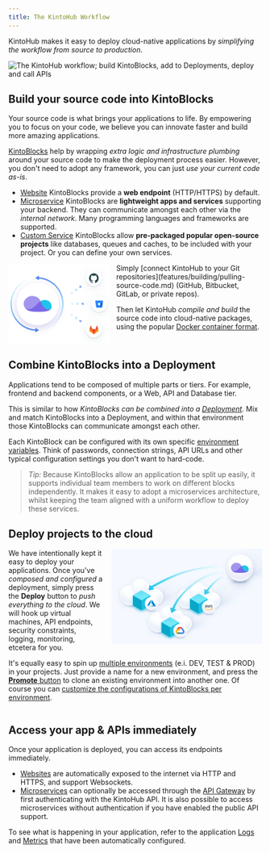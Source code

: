 ```yaml
---
title: The KintoHub Workflow
---
```


KintoHub makes it easy to deploy cloud-native applications by _simplifying the workflow from source to production_.

![The KintoHub workflow; build KintoBlocks, add to Deployments, deploy and call APIs](assets/introduction/getting-started/kintohub-workflow.svg)

## Build your source code into KintoBlocks

Your source code is what brings your applications to life. By empowering you to focus on your code, we believe you can innovate faster and build more amazing applications.

[KintoBlocks](kintoblocks/introduction.md) help by wrapping _extra logic and infrastructure plumbing_ around your source code to make the deployment process easier. However, you don't need to adopt any framework, you can just _use your current code as-is_.

 - [Website](kintoblocks/websites.md) KintoBlocks provide a __web endpoint__ (HTTP/HTTPS) by default.
 - [Microservice](kintoblocks/microservices.md) KintoBlocks are __lightweight apps and services__ supporting your backend. They can communicate amongst each other via the _internal network_. Many programming languages and frameworks are supported.
 - [Custom Service](kintoblocks/custom-services.md) KintoBlocks allow __pre-packaged popular open-source projects__ like databases, queues and caches, to be included with your project. Or you can define your own services.

<img src="/docs/assets/introduction/getting-started/workflow-sync.svg" alt="" width=200 style="float: left; padding-right: 1em" />  
Simply [connect KintoHub to your Git repositories](features/building/pulling-source-code.md) (GitHub, Bitbucket, GitLab, or private repos).

Then let KintoHub _compile and build_ the source code into cloud-native packages, using the popular [Docker container format](experimental/dockerfiles.md).

<div style="clear: both"></div>

## Combine KintoBlocks into a Deployment

Applications tend to be composed of multiple parts or tiers. For example, frontend and backend components, or a Web, API and Database tier.

This is similar to how _KintoBlocks can be combined into a [Deployment](deployments/introduction.md)_. Mix and match KintoBlocks into a Deployment, and within that environment those KintoBlocks can communicate amongst each other.

Each KintoBlock can be configured with its own specific [environment variables](features/deploying/environment-variables.md). Think of passwords, connection strings, API URLs and other typical configuration settings you don't want to hard-code.

> _Tip:_ Because KintoBlocks allow an application to be split up easily, it supports individual team members to work on different blocks independently. It makes it easy to adopt a microservices architecture, whilst keeping the team aligned with a uniform workflow to deploy these services.

## Deploy projects to the cloud

<img src="/docs/assets/introduction/getting-started/teams-full@2x.png" alt="" width=300 style="float: right; padding-left: 1em; padding-bottom: 1em" />

We have intentionally kept it easy to deploy your applications. Once you've _composed and configured_ a deployment, simply press the __Deploy__ button to _push everything to the cloud_. We will hook up virtual machines, API endpoints, security constraints, logging, monitoring, etcetera for you.

It's equally easy to spin up [multiple environments](deployments/environments.md) (e.i. DEV, TEST & PROD) in your projects. Just provide a name for a new environment, and press the [__Promote__ button](deployments/promoting.md) to clone an existing environment into another one. Of course you can [customize the configurations of KintoBlocks per environment](deployments/configure-kintoblocks.md).

<div style="clear: both"></div>

## Access your app & APIs immediately

Once your application is deployed, you can access its endpoints immediately.

 - [Websites](kintoblocks/websites.md) are automatically exposed to the internet via HTTP and HTTPS, and support Websockets.
 - [Microservices](kintoblocks/microservices.md) can optionally be accessed through the [API Gateway](features/operating/accessing-endpoints.md) by first authenticating with the KintoHub API. It is also possible to access microservices without authentication if you have enabled the public API support.

To see what is happening in your application, refer to the application [Logs](features/operating/logs.md) and [Metrics](deployments/metrics.md) that have been automatically configured.